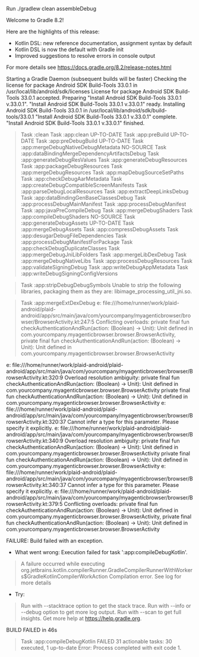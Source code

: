Run ./gradlew clean assembleDebug

Welcome to Gradle 8.2!

Here are the highlights of this release:
 - Kotlin DSL: new reference documentation, assignment syntax by default
 - Kotlin DSL is now the default with Gradle init
 - Improved suggestions to resolve errors in console output

For more details see https://docs.gradle.org/8.2/release-notes.html

Starting a Gradle Daemon (subsequent builds will be faster)
Checking the license for package Android SDK Build-Tools 33.0.1 in /usr/local/lib/android/sdk/licenses
License for package Android SDK Build-Tools 33.0.1 accepted.
Preparing "Install Android SDK Build-Tools 33.0.1 v.33.0.1".
"Install Android SDK Build-Tools 33.0.1 v.33.0.1" ready.
Installing Android SDK Build-Tools 33.0.1 in /usr/local/lib/android/sdk/build-tools/33.0.1
"Install Android SDK Build-Tools 33.0.1 v.33.0.1" complete.
"Install Android SDK Build-Tools 33.0.1 v.33.0.1" finished.
> Task :clean
> Task :app:clean UP-TO-DATE
> Task :app:preBuild UP-TO-DATE
> Task :app:preDebugBuild UP-TO-DATE
> Task :app:mergeDebugNativeDebugMetadata NO-SOURCE
> Task :app:dataBindingMergeDependencyArtifactsDebug
> Task :app:generateDebugResValues
> Task :app:generateDebugResources
> Task :app:packageDebugResources
> Task :app:mergeDebugResources
> Task :app:mapDebugSourceSetPaths
> Task :app:checkDebugAarMetadata
> Task :app:createDebugCompatibleScreenManifests
> Task :app:parseDebugLocalResources
> Task :app:extractDeepLinksDebug
> Task :app:dataBindingGenBaseClassesDebug
> Task :app:processDebugMainManifest
> Task :app:processDebugManifest
> Task :app:javaPreCompileDebug
> Task :app:mergeDebugShaders
> Task :app:compileDebugShaders NO-SOURCE
> Task :app:generateDebugAssets UP-TO-DATE
> Task :app:mergeDebugAssets
> Task :app:compressDebugAssets
> Task :app:desugarDebugFileDependencies
> Task :app:processDebugManifestForPackage
> Task :app:checkDebugDuplicateClasses
> Task :app:mergeDebugJniLibFolders
> Task :app:mergeLibDexDebug
> Task :app:mergeDebugNativeLibs
> Task :app:processDebugResources
> Task :app:validateSigningDebug
> Task :app:writeDebugAppMetadata
> Task :app:writeDebugSigningConfigVersions

> Task :app:stripDebugDebugSymbols
Unable to strip the following libraries, packaging them as they are: libimage_processing_util_jni.so.

> Task :app:mergeExtDexDebug
e: file:///home/runner/work/plaid-android/plaid-android/app/src/main/java/com/yourcompany/myagenticbrowser/browser/BrowserActivity.kt:247:5 Conflicting overloads: private final fun checkAuthenticationAndRun(action: (Boolean) -> Unit): Unit defined in com.yourcompany.myagenticbrowser.browser.BrowserActivity, private final fun checkAuthenticationAndRun(action: (Boolean) -> Unit): Unit defined in com.yourcompany.myagenticbrowser.browser.BrowserActivity

e: file:///home/runner/work/plaid-android/plaid-android/app/src/main/java/com/yourcompany/myagenticbrowser/browser/BrowserActivity.kt:320:9 Overload resolution ambiguity: 
private final fun checkAuthenticationAndRun(action: (Boolean) -> Unit): Unit defined in com.yourcompany.myagenticbrowser.browser.BrowserActivity
private final fun checkAuthenticationAndRun(action: (Boolean) -> Unit): Unit defined in com.yourcompany.myagenticbrowser.browser.BrowserActivity
e: file:///home/runner/work/plaid-android/plaid-android/app/src/main/java/com/yourcompany/myagenticbrowser/browser/BrowserActivity.kt:320:37 Cannot infer a type for this parameter. Please specify it explicitly.
e: file:///home/runner/work/plaid-android/plaid-android/app/src/main/java/com/yourcompany/myagenticbrowser/browser/BrowserActivity.kt:340:9 Overload resolution ambiguity: 
private final fun checkAuthenticationAndRun(action: (Boolean) -> Unit): Unit defined in com.yourcompany.myagenticbrowser.browser.BrowserActivity
private final fun checkAuthenticationAndRun(action: (Boolean) -> Unit): Unit defined in com.yourcompany.myagenticbrowser.browser.BrowserActivity
e: file:///home/runner/work/plaid-android/plaid-android/app/src/main/java/com/yourcompany/myagenticbrowser/browser/BrowserActivity.kt:340:37 Cannot infer a type for this parameter. Please specify it explicitly.
e: file:///home/runner/work/plaid-android/plaid-android/app/src/main/java/com/yourcompany/myagenticbrowser/browser/BrowserActivity.kt:379:5 Conflicting overloads: private final fun checkAuthenticationAndRun(action: (Boolean) -> Unit): Unit defined in com.yourcompany.myagenticbrowser.browser.BrowserActivity, private final fun checkAuthenticationAndRun(action: (Boolean) -> Unit): Unit defined in com.yourcompany.myagenticbrowser.browser.BrowserActivity

FAILURE: Build failed with an exception.

* What went wrong:
Execution failed for task ':app:compileDebugKotlin'.
> A failure occurred while executing org.jetbrains.kotlin.compilerRunner.GradleCompilerRunnerWithWorkers$GradleKotlinCompilerWorkAction
   > Compilation error. See log for more details

* Try:
> Run with --stacktrace option to get the stack trace.
> Run with --info or --debug option to get more log output.
> Run with --scan to get full insights.
> Get more help at https://help.gradle.org.

BUILD FAILED in 46s
> Task :app:compileDebugKotlin FAILED
31 actionable tasks: 30 executed, 1 up-to-date
Error: Process completed with exit code 1.
